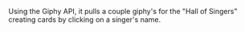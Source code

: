 Using the Giphy API, it pulls a couple giphy's for the "Hall of Singers" creating cards by clicking on a singer's name.